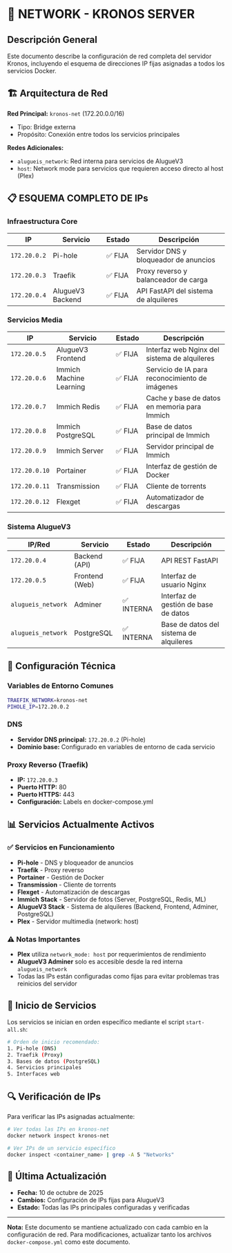 # 📡 NETWORK - KRONOS SERVER

## Descripción General

Este documento describe la configuración de red completa del servidor Kronos, incluyendo el esquema de direcciones IP fijas asignadas a todos los servicios Docker.

## 🏗️ Arquitectura de Red

**Red Principal:** `kronos-net` (172.20.0.0/16)
- Tipo: Bridge externa
- Propósito: Conexión entre todos los servicios principales

**Redes Adicionales:**
- `alugueis_network`: Red interna para servicios de AlugueV3
- `host`: Network mode para servicios que requieren acceso directo al host (Plex)

## 📋 ESQUEMA COMPLETO DE IPs

### Infraestructura Core
| IP | Servicio | Estado | Descripción |
|----|---------|--------|-------------|
| `172.20.0.2` | Pi-hole | ✅ FIJA | Servidor DNS y bloqueador de anuncios |
| `172.20.0.3` | Traefik | ✅ FIJA | Proxy reverso y balanceador de carga |
| `172.20.0.4` | AlugueV3 Backend | ✅ FIJA | API FastAPI del sistema de alquileres |

### Servicios Media
| IP | Servicio | Estado | Descripción |
|----|---------|--------|-------------|
| `172.20.0.5` | AlugueV3 Frontend | ✅ FIJA | Interfaz web Nginx del sistema de alquileres |
| `172.20.0.6` | Immich Machine Learning | ✅ FIJA | Servicio de IA para reconocimiento de imágenes |
| `172.20.0.7` | Immich Redis | ✅ FIJA | Cache y base de datos en memoria para Immich |
| `172.20.0.8` | Immich PostgreSQL | ✅ FIJA | Base de datos principal de Immich |
| `172.20.0.9` | Immich Server | ✅ FIJA | Servidor principal de Immich |
| `172.20.0.10` | Portainer | ✅ FIJA | Interfaz de gestión de Docker |
| `172.20.0.11` | Transmission | ✅ FIJA | Cliente de torrents |
| `172.20.0.12` | Flexget | ✅ FIJA | Automatizador de descargas |

### Sistema AlugueV3
| IP/Red | Servicio | Estado | Descripción |
|--------|---------|--------|-------------|
| `172.20.0.4` | Backend (API) | ✅ FIJA | API REST FastAPI |
| `172.20.0.5` | Frontend (Web) | ✅ FIJA | Interfaz de usuario Nginx |
| `alugueis_network` | Adminer | ✅ INTERNA | Interfaz de gestión de base de datos |
| `alugueis_network` | PostgreSQL | ✅ INTERNA | Base de datos del sistema de alquileres |

## 🔧 Configuración Técnica

### Variables de Entorno Comunes
```bash
TRAEFIK_NETWORK=kronos-net
PIHOLE_IP=172.20.0.2
```

### DNS
- **Servidor DNS principal:** `172.20.0.2` (Pi-hole)
- **Dominio base:** Configurado en variables de entorno de cada servicio

### Proxy Reverso (Traefik)
- **IP:** `172.20.0.3`
- **Puerto HTTP:** 80
- **Puerto HTTPS:** 443
- **Configuración:** Labels en docker-compose.yml

## 📊 Servicios Actualmente Activos

### ✅ Servicios en Funcionamiento
- **Pi-hole** - DNS y bloqueador de anuncios
- **Traefik** - Proxy reverso
- **Portainer** - Gestión de Docker
- **Transmission** - Cliente de torrents
- **Flexget** - Automatización de descargas
- **Immich Stack** - Servidor de fotos (Server, PostgreSQL, Redis, ML)
- **AlugueV3 Stack** - Sistema de alquileres (Backend, Frontend, Adminer, PostgreSQL)
- **Plex** - Servidor multimedia (network: host)

### ⚠️ Notas Importantes
- **Plex** utiliza `network_mode: host` por requerimientos de rendimiento
- **AlugueV3 Adminer** solo es accesible desde la red interna `alugueis_network`
- Todas las IPs están configuradas como fijas para evitar problemas tras reinicios del servidor

## 🚀 Inicio de Servicios

Los servicios se inician en orden específico mediante el script `start-all.sh`:

```bash
# Orden de inicio recomendado:
1. Pi-hole (DNS)
2. Traefik (Proxy)
3. Bases de datos (PostgreSQL)
4. Servicios principales
5. Interfaces web
```

## 🔍 Verificación de IPs

Para verificar las IPs asignadas actualmente:

```bash
# Ver todas las IPs en kronos-net
docker network inspect kronos-net

# Ver IPs de un servicio específico
docker inspect <container_name> | grep -A 5 "Networks"
```

## 📝 Última Actualización

- **Fecha:** 10 de octubre de 2025
- **Cambios:** Configuración de IPs fijas para AlugueV3
- **Estado:** Todas las IPs principales configuradas y verificadas

---

**Nota:** Este documento se mantiene actualizado con cada cambio en la configuración de red. Para modificaciones, actualizar tanto los archivos `docker-compose.yml` como este documento.